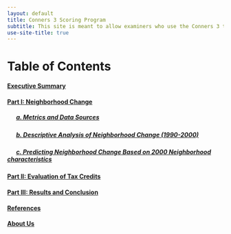 ```yaml
---
layout: default
title: Conners 3 Scoring Program
subtitle: This site is meant to allow examiners who use the Conners 3 to score responses quickly in place of hand scoring.
use-site-title: true
---
```


# Table of Contents

#### [Executive Summary](https://watts-college.github.io/project-cpp-528-2023s-team-04/pages/Summary)
#### [Part I: Neighborhood Change](https://watts-college.github.io/project-cpp-528-2023s-team-04/pages/part-1a)

##### &ensp; &ensp; [a. Metrics and Data Sources](https://watts-college.github.io/project-cpp-528-2023s-team-04/pages/part-1a)
##### &ensp; &ensp; [b. Descriptive Analysis of Neighborhood Change (1990-2000)](https://watts-college.github.io/project-cpp-528-2023s-team-04/pages/part-1b)
##### &ensp; &ensp; [c. Predicting Neighborhood Change Based on 2000 Neighborhood characteristics](https://watts-college.github.io/project-cpp-528-2023s-team-04/pages/part-1c)
  
#### [Part II: Evaluation of Tax Credits](https://watts-college.github.io/project-cpp-528-2023s-team-04/pages/part-2)
#### [Part III: Results and Conclusion](https://watts-college.github.io/project-cpp-528-2023s-team-04/pages/Conclusion)
#### [References](https://watts-college.github.io/project-cpp-528-2023s-team-04/pages/References)
#### [About Us](https://watts-college.github.io/project-cpp-528-2023s-team-04/pages/About_Us)

